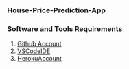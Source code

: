 ### House-Price-Prediction-App

### Software and Tools Requirements

1. [Github Account](https://github.com)
2. [VSCodeIDE](https://code.visualstudio.com/)
3. [HerokuAccount](https://heroku.com)

